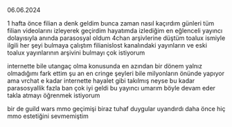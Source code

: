 06.06.2024

1 hafta önce filian a denk geldim
bunca zaman nasıl kaçırdım
günleri tüm filian videolarını izleyerek geçirdim
hayatımda izlediğim en eğlenceli yayıncı
dolayısıyla anında parasosyal oldum
4chan arşivlerine düştüm
toalux ismiyle ilgili her şeyi bulmaya çalıştım
filianislost kanalındaki yayınların ve eski toalux yayınlarının arşivini bulmayı çok istiyorum

internette bile utangaç olma konusunda en azından bir dönem yalnız olmadığımı fark ettim
şu an en cringe şeyleri bile milyonların önünde yapıyor ama
vrchat e kadar internette hayalet gibi takılmış
neyse bu kadar parasosyallik fazla
ban çok iyi geldi bu yayıncı
umarım böyle devam eder
takla atmayı öğrenmek istiyorum

bir de guild wars mmo geçimişi biraz tuhaf duygular uyandırdı
daha önce hiç mmo estetiğini sevmemiştim

